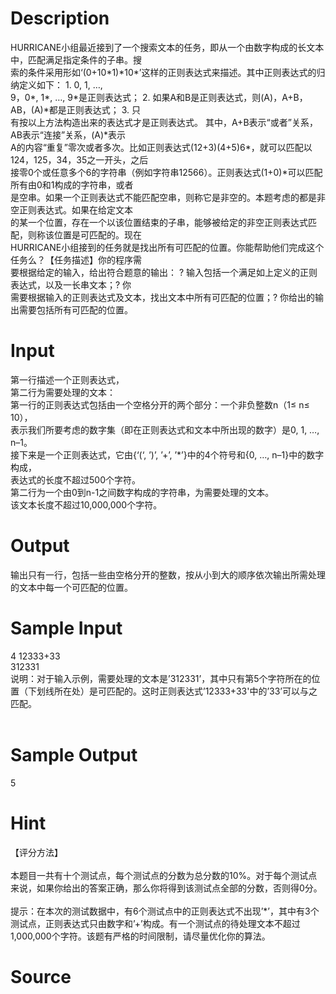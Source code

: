 
# Description

<div class="content"><div>HURRICANE小组最近接到了一个搜索文本的任务，即从一个由数字构成的长文本中，匹配满足指定条件的子串。搜</div>
<div>索的条件采用形如‘(0+10*1)*10*’这样的正则表达式来描述。其中正则表达式的归纳定义如下： 1. 0, 1, …, </div>
<div>9，0*, 1*, …, 9*是正则表达式； 2. 如果A和B是正则表达式，则(A)，A+B，AB，(A)*都是正则表达式； 3. 只</div>
<div>有按以上方法构造出来的表达式才是正则表达式。 其中，A+B表示“或者”关系，AB表示“连接”关系，(A)*表示</div>
<div>A的内容“重复”零次或者多次。比如正则表达式(12+3)(4+5)6*，就可以匹配以124，125，34，35之一开头，之后</div>
<div>接零0个或任意多个6的字符串（例如字符串12566）。正则表达式(1+0)*可以匹配所有由0和1构成的字符串，或者</div>
<div>是空串。如果一个正则表达式不能匹配空串，则称它是非空的。本题考虑的都是非空正则表达式。如果在给定文本</div>
<div>的某一个位置，存在一个以该位置结束的子串，能够被给定的非空正则表达式匹配，则称该位置是可匹配的。现在</div>
<div>HURRICANE小组接到的任务就是找出所有可匹配的位置。你能帮助他们完成这个任务么？【任务描述】你的程序需</div>
<div>要根据给定的输入，给出符合题意的输出： ? 输入包括一个满足如上定义的正则表达式，以及一长串文本；? 你</div>
<div>需要根据输入的正则表达式及文本，找出文本中所有可匹配的位置；? 你给出的输出需要包括所有可匹配的位置。</div></div>

# Input

<div class="content"><div>第一行描述一个正则表达式，</div>
<div>第二行为需要处理的文本：</div>
<div>第一行的正则表达式包括由一个空格分开的两个部分：一个非负整数n（1≤ n≤ 10），</div>
<div>表示我们所要考虑的数字集（即在正则表达式和文本中所出现的数字）是0, 1, …, n–1。</div>
<div>接下来是一个正则表达式，它由{‘(‘, ’)’, ’+’, ’*’}中的4个符号和{0, …, n–1}中的数字构成，</div>
<div>表达式的长度不超过500个字符。</div>
<div>第二行为一个由0到n-1之间数字构成的字符串，为需要处理的文本。</div>
<div>该文本长度不超过10,000,000个字符。</div></div>

# Output

<div class="content"><p>输出只有一行，包括一些由空格分开的整数，按从小到大的顺序依次输出所需处理的文本中每一个可匹配的位置。</p></div>

# Sample Input

<div class="content"><span class="sampledata">4 12333+33<br/>
312331<br/>
说明：对于输入示例，需要处理的文本是’312331’，其中只有第5个字符所在的位置（下划线所在处）是可匹配的。这时正则表达式’12333+33&#39;中的’33’可以与之匹配。<br/>
<br/>
</span></div>

# Sample Output

<div class="content"><span class="sampledata">5</span></div>

# Hint

<div class="content"><p></p><p>【评分方法】<br/><br/>
本题目一共有十个测试点，每个测试点的分数为总分数的10%。对于每个测试点来说，如果你给出的答案正确，那么你将得到该测试点全部的分数，否则得0分。<br/><br/>
提示：在本次的测试数据中，有6个测试点中的正则表达式不出现’*’，其中有3个测试点，正则表达式只由数字和’+’构成。有一个测试点的待处理文本不超过1,000,000个字符。该题有严格的时间限制，请尽量优化你的算法。</p><p></p></div>

# Source

<div class="content"><p><a href="problemset.php?search="></a></p></div>

